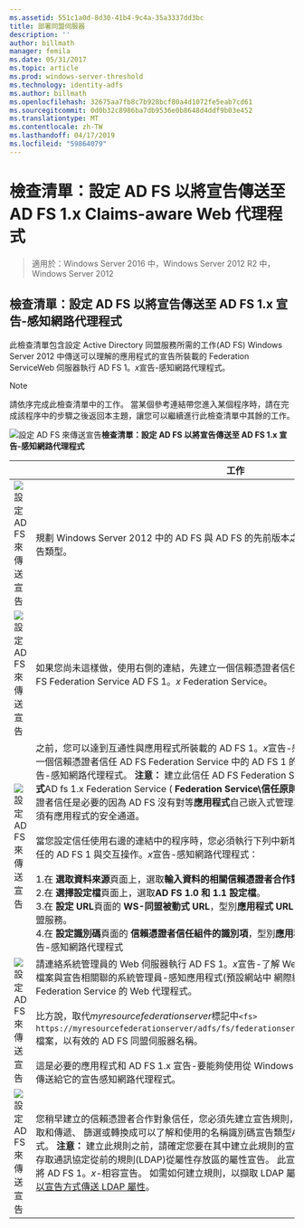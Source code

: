 ```yaml
---
ms.assetid: 551c1a0d-8d30-41b4-9c4a-35a3337dd3bc
title: 部署同盟伺服器
description: ''
author: billmath
manager: femila
ms.date: 05/31/2017
ms.topic: article
ms.prod: windows-server-threshold
ms.technology: identity-adfs
ms.author: billmath
ms.openlocfilehash: 32675aa7fb8c7b928bcf80a4d1072fe5eab7cd61
ms.sourcegitcommit: 0d0b32c8986ba7db9536e0b8648d4ddf9b03e452
ms.translationtype: MT
ms.contentlocale: zh-TW
ms.lasthandoff: 04/17/2019
ms.locfileid: "59864079"
---
```

# <a name="checklist-configuring-ad-fs-to-send-claims-to-an-ad-fs-1x-claims-aware-web-agent"></a>檢查清單：設定 AD FS 以將宣告傳送至 AD FS 1.x Claims-aware Web 代理程式

>適用於：Windows Server 2016 中，Windows Server 2012 R2 中，Windows Server 2012
  
## <a name="checklist-configuring-ad-fs-to-send-claims-to-an-adfs1x-claims-aware-web-agent"></a>檢查清單：設定 AD FS 以將宣告傳送至 AD FS 1.x 宣告\-感知網路代理程式  
此檢查清單包含設定 Active Directory 同盟服務所需的工作\(AD FS\) Windows Server 2012 中傳送可以理解的應用程式的宣告所裝載的 Federation ServiceWeb 伺服器執行 AD FS 1。*x*宣告\-感知網路代理程式。  
  
> [!NOTE]  
> 請依序完成此檢查清單中的工作。 當某個參考連結帶您進入某個程序時，請在完成該程序中的步驟之後返回本主題，讓您可以繼續進行此檢查清單中其餘的工作。  
  
![設定 AD FS 來傳送宣告](media/2b05dce3-938f-4168-9b8f-1f4398cbdb9b.gif)**檢查清單：設定 AD FS 以將宣告傳送至 AD FS 1.x 宣告\-感知網路代理程式**  
  
||工作|參考資料|  
|-|--------|-------------|  
|![設定 AD FS 來傳送宣告](media/icon_checkboxo.gif)|規劃 Windows Server 2012 中的 AD FS 與 AD FS 的先前版本之間的互通性，並了解名稱識別碼宣告類型。|![設定 AD FS 來傳送宣告](media/faa393df-4856-4431-9eda-4f4e5be72a90.gif)[規劃互通性與 AD FS 1.x](https://technet.microsoft.com/library/ff678040.aspx)|  
|![設定 AD FS 來傳送宣告](media/icon_checkboxo.gif)|如果您尚未這樣做，使用右側的連結，先建立一個信賴憑證者信任與 Windows Server 2012 中 AD FS Federation Service AD FS 1。*x* Federation Service。|[檢查清單：設定 AD FS 來傳送至 AD FS 1.x Federation Service 的宣告](Checklist--Configuring-AD-FS-to-Send-Claims-to-an-AD-FS-1.x-Federation-Service.md)|  
|![設定 AD FS 來傳送宣告](media/icon_checkboxo.gif)|之前，您可以達到互通性與應用程式所裝載的 AD FS 1。*x*宣告\-感知網路代理程式，您必須先建立一個信賴憑證者信任 AD FS Federation Service 中的 AD FS 1 的 Windows Server 2012 中。 *x*宣告\-感知網路代理程式。 **注意：** 建立此信任 AD FS Federation Service 中的已加入新的對等**應用程式**AD fs 1.x Federation Service \( **Federation Service\\信任原則\\我的組織\\應用程式**\)。 此信賴憑證者信任是必要的因為 AD FS 沒有對等**應用程式**自己嵌入式管理單元中的節點\-中。 不過，它仍必須有應用程式的安全通道。<br /><br />當您設定信任使用右邊的連結中的程序時，您必須執行下列中新增信賴憑證者信任精靈 來設定此信任的 AD FS 1 與交互操作。*x*宣告\-感知網路代理程式：<br /><br />1.在 **選取資料來源**頁面上，選取**輸入資料的相關信賴憑證者合作對象信任手動**。<br />2.在 **選擇設定檔**頁面上，選取**AD FS 1.0 和 1.1 設定檔**。<br />3.在 **設定 URL**頁面的  **WS\-同盟被動式 URL**，型別**應用程式 URL** AD FS 1 中所定義。*x*協力廠商同盟服務。<br />4.在 **設定識別碼**頁面的 **信賴憑證者信任組件的識別項**，型別**應用程式 URL** AD FS 1 中所定義。*x*宣告\-感知網路代理程式|![設定 AD FS 來傳送宣告](media/faa393df-4856-4431-9eda-4f4e5be72a90.gif)[信賴憑證者合作對象信任手動建立](../../ad-fs/operations/Create-a-Relying-Party-Trust.md)|  
|![設定 AD FS 來傳送宣告](media/icon_checkboxo.gif)|請連絡系統管理員的 Web 伺服器執行 AD FS 1。*x*宣告\-了解 Web 代理程式，並編輯 web.config 檔案與宣告相關聯的系統管理員\-感知應用程式\(預設網站中 網際網路資訊服務\(IIS\) \)指向位於 AD FS Federation Service 的 Web 代理程式。<br /><br />比方說，取代*myresourcefederationserver*標記中`<fs> https://myresourcefederationserver/adfs/fs/federationserverservice.asmx</fs>`web.config 檔案，以有效的 AD FS 同盟伺服器名稱。<br /><br />這是必要的應用程式和 AD FS 1.x 宣告\-要能夠使用從 Windows Server 2012 中 AD FS 同盟服務傳送給它的宣告感知網路代理程式。|N\/A|  
|![設定 AD FS 來傳送宣告](media/icon_checkboxo.gif)|您稍早建立的信賴憑證者合作對象信任，您必須先建立宣告規則，會接受連入宣告，從屬性存放區擷取和傳遞、 篩選或轉換成可以了解和使用的名稱識別碼宣告類型AD FS 1。*x*宣告\-感知網路代理程式。 **注意：** 建立此規則之前，請確定您要在其中建立此規則的宣告規則集有第一次擷取輕量型目錄存取通訊協定從前的規則\(LDAP\)從屬性存放區的屬性宣告。 此宣告將用於做為輸入來建立規則，您將 AD FS 1。*x*\-相容宣告。 如需如何建立規則，以擷取 LDAP 屬性的詳細資訊，請參閱[建立規則，以宣告方式傳送 LDAP 屬性](../../ad-fs/operations/Create-a-Rule-to-Send-LDAP-Attributes-as-Claims.md)。|![設定 AD FS 來傳送宣告](media/faa393df-4856-4431-9eda-4f4e5be72a90.gif)[建立規則來傳送 AD FS 1.x 相容的宣告](../../ad-fs/operations/Create-a-Rule-to-Send-an-AD-FS-1x-Compatible-Claim.md)|  
  


